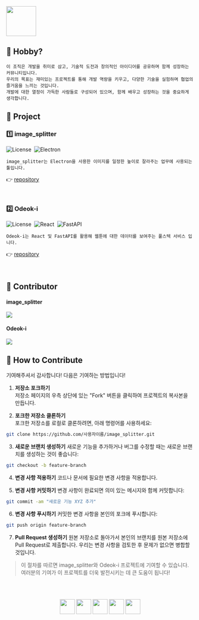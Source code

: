 <img src="https://github.com/user-attachments/assets/67c7e1ef-9ba4-4763-9650-789b06c8f49a"  height="80">

## 🤪 Hobby?
```
이 조직은 개발을 취미로 삼고, 기술적 도전과 창의적인 아이디어를 공유하며 함께 성장하는 커뮤니티입니다.
우리의 목표는 재미있는 프로젝트를 통해 개발 역량을 키우고, 다양한 기술을 실험하며 협업의 즐거움을 느끼는 것입니다.
개발에 대한 열정이 가득한 사람들로 구성되어 있으며, 함께 배우고 성장하는 것을 중요하게 생각합니다.
```

## 🤪 Project
### 1️⃣ image_splitter
![License](https://img.shields.io/badge/License-MIT-black)&nbsp;
![Electron](https://img.shields.io/badge/Electron-2d2d2f?style=flat&logo=electron&logoColor=fff)
```
image_splitter는 Electron을 사용한 이미지를 일정한 높이로 잘라주는 업무에 사용되는 툴입니다.
```
👉 [repository](https://github.com/Hobby2025/image_splitter)

<br>

### 2️⃣ Odeok-i
![License](https://img.shields.io/badge/License-MIT-black)&nbsp;
![React](https://img.shields.io/badge/React-61DAFB?style=flat&logo=react&logoColor=black)&nbsp;
![FastAPI](https://img.shields.io/badge/FastAPI-009688?style=flat&logo=fastapi&logoColor=white)
```
Odeok-i는 React 및 FastAPI를 활용해 웹툰에 대한 데이터를 보여주는 풀스텍 서비스 입니다.
```
👉 [repository](https://github.com/Hobby2025/Odeok-i)

<br>

## 🤪 Contributor
#### image_splitter
<a href="https://github.com/Hobby2025/image_splitter/graphs/contributors">
  <img src="https://contrib.rocks/image?repo=Hobby2025/image_splitter"/>
</a>

#### Odeok-i
<a href="https://github.com/Hobby2025/Odeok-i/graphs/contributors">
  <img src="https://contrib.rocks/image?repo=Hobby2025/Odeok-i"/>
</a>

<br>

## 🤪 How to Contribute
기여해주셔서 감사합니다! 다음은 기여하는 방법입니다!

1. **저장소 포크하기**  
저장소 페이지의 우측 상단에 있는 "Fork" 버튼을 클릭하여 프로젝트의 복사본을 만듭니다.

2. **포크한 저장소 클론하기**  
포크한 저장소를 로컬로 클론하려면, 아래 명령어를 사용하세요:
```bash
git clone https://github.com/사용자이름/image_splitter.git
```

3. **새로운 브랜치 생성하기**
새로운 기능을 추가하거나 버그를 수정할 때는 새로운 브랜치를 생성하는 것이 좋습니다:
```bash
git checkout -b feature-branch
```

4. **변경 사항 적용하기**
코드나 문서에 필요한 변경 사항을 적용합니다.

5. **변경 사항 커밋하기**
변경 사항이 완료되면 의미 있는 메시지와 함께 커밋합니다:
```bash
git commit -am "새로운 기능 XYZ 추가"
```

6. **변경 사항 푸시하기**
커밋한 변경 사항을 본인의 포크에 푸시합니다:
```bash
git push origin feature-branch
```

7. **Pull Request 생성하기**
원본 저장소로 돌아가서 본인의 브랜치를 원본 저장소에 Pull Request로 제출합니다. 우리는 변경 사항을 검토한 후 문제가 없으면 병합할 것입니다.

> 이 절차를 따르면 image_splitter와 Odeok-i 프로젝트에 기여할 수 있습니다. 여러분의 기여가 이 프로젝트를 더욱 발전시키는 데 큰 도움이 됩니다!

<br/><br>

<div align="center">
  <img src="https://github.com/user-attachments/assets/bd9d8367-912e-4e2b-976a-1111d7857329" height="40">
  <img src="https://github.com/user-attachments/assets/bd9d8367-912e-4e2b-976a-1111d7857329" height="40">
  <img src="https://github.com/user-attachments/assets/bd9d8367-912e-4e2b-976a-1111d7857329" height="40">
  <img src="https://github.com/user-attachments/assets/bd9d8367-912e-4e2b-976a-1111d7857329" height="40">
  <img src="https://github.com/user-attachments/assets/bd9d8367-912e-4e2b-976a-1111d7857329" height="40">
</div>
